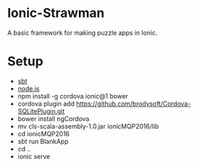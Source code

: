 # Ionic-Strawman
A basic framework for making puzzle apps in Ionic.

# Setup
* [sbt](http://www.scala-sbt.org)
* [node.js](http://nodejs.org)
* npm install -g cordova ionic@1 bower
* cordova plugin add https://github.com/brodysoft/Cordova-SQLitePlugin.git
* bower install ngCordova
* mv cls-scala-assembly-1.0.jar ionicMQP2016/lib
* cd ionicMQP2016 
* sbt run BlankApp
* cd ..
* ionic serve